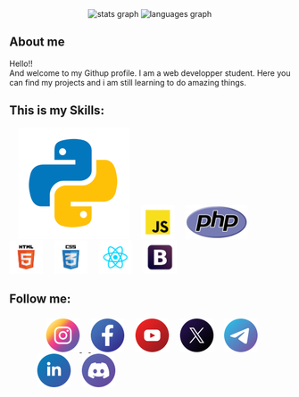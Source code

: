 <div align="center">
  <img src="https://github-readme-stats.vercel.app/api?username=ibrahimsohofi&show_icons=true&theme=radical#gh-dark-mode-only&hide_title=false&hide_rank=false&show_icons=true&include_all_commits=true&count_private=true&disable_animations=false&theme=dracula&locale=en&hide_border=false&order=1" height="150" alt="stats graph"  />
  <img src="https://github-readme-stats.vercel.app/api/top-langs/?username=ibrahimsohofi&layout=compact&theme=radical#gh-dark-mode-only&locale=en&hide_title=false&layout=compact&card_width=320&langs_count=5&theme=dracula&hide_border=false&order=2" height="150" alt="languages graph"  />
</div>

## About me

<p align="left">Hello!!<br>And welcome to my Githup profile. I am a web developper student. Here you can find my projects and i am still learning to do amazing things.</p>

## This is my Skills:

<div align="left">
  <img width="12" />
  <img src="https://github.com/ibrahimsohofi/SVG/blob/main/svg.svg"/>
  <img width="12" />
  <img src="javascript.svg" height="60" alt="javascript logo"  />
  <img width="12" />
  <img src="php.svg" height="60" alt="php logo"  />
  <img width="12" />
  <img src="html.svg" height="60" alt="html5 logo"  />
  <img width="12" />
  <img src="css.svg" height="60" alt="css3 logo"  />
  <img width="12" />
  <img src="react.svg" height="60" alt="react logo"  />
  <img width="12" />
  <img src="boostrap.svg" height="60" alt="bootstrap logo"  />
</div>

###

## Follow me:

###

<div style="margin-left: 50px;">
  <img width="12" />
  <a href="https://www.instagram.com/sohofi.ibrahim/" target="_blank"><img src="Instagram.svg" width="60" height="60" alt="instagram logo"  />
  <img width="12" />
  <a href="https://www.facebook.com/ibrahimsohofi03" target="_blank" ><img src="Facebook.svg" width="60" height="60" alt="facebook logo"  /></a>
  <img width="12" />
  <a href="https://www.youtube.com/@sohofiibrahim" target="_blank" > <img src="Youtube.svg" width="60" height="60" alt="youtube logo"  /></a>
  <img width="12" />
  <a href="https://twitter.com/Ibrahimsohofi" target="_blank" > <img src="Twitter.svg" width="60" height="60" alt="twitter logo"  /></a>
  <img width="12" />
  <a href="https://t.me/ibrahimsohofi" target="_blank"> <img src="Telegram.svg" width="60" height="60" alt="telegram logo"  /></a>
  <img width="12" />
  <a href="https://www.linkedin.com/in/ibrahimsohofi/" target="_blank" ><img src="Linkedin.svg" width="60" height="60" alt="linkedin logo"  /></a>
  <img width="12" />
  <a href="https://discord.com/users/927947587099697213" target="_blank" ><img src="Discord.svg" width="60" height="60" alt="discord logo"  /></a>
  
 
 
  
</div>

###

###

###

###

###

###

###

###

<div align="center">
</div>

###

###
